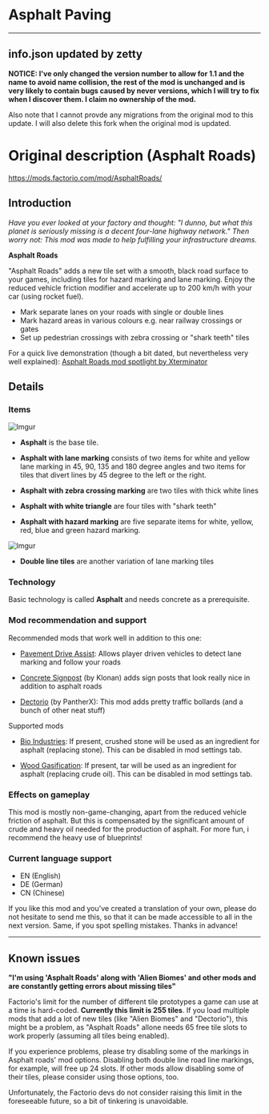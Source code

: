# Asphalt Paving
---
## info.json updated by zetty

**NOTICE: I've only changed the version number to allow for 1.1 and the name to avoid name collision, the rest of the mod is unchanged and is very likely to contain bugs caused by never versions, which I will try to fix when I discover them. I claim no ownership of the mod.**

Also note that I cannot provde any migrations from the original mod to this update. I will also delete this fork when the original mod is updated.

# Original description (Asphalt Roads)

https://mods.factorio.com/mod/AsphaltRoads/

## Introduction

*Have you ever looked at your factory and thought: "I dunno, but what this planet is seriously missing is a decent four-lane highway network."
Then worry not: This mod was made to help fulfilling your infrastructure dreams.*

**Asphalt Roads**

"Asphalt Roads" adds a new tile set with a smooth, black road surface to your games, including tiles for hazard marking and lane marking. Enjoy the reduced vehicle friction modifier and accelerate up to 200 km/h with your car (using rocket fuel). 

- Mark separate lanes on your roads with single or double lines
- Mark hazard areas in various colours e.g. near railway crossings or gates 
- Set up pedestrian crossings with zebra crossing or "shark teeth" tiles

For a quick live demonstration (though a bit dated, but nevertheless very well explained): [Asphalt Roads mod spotlight by Xterminator](https://www.youtube.com/watch?v=s5w6K9xEaRo)


## Details

### Items

![Imgur](http://i.imgur.com/WYTCwKI.png)

- **Asphalt** is the base tile. 

- **Asphalt with lane marking** consists of two items for white and yellow lane marking in 45, 90, 135 and 180 degree angles and two items for tiles that divert lines by 45 degree to the left or the right. 

- **Asphalt with zebra crossing marking** are two tiles with thick white lines

- **Asphalt with white triangle** are four tiles with "shark teeth"

- **Asphalt with hazard marking** are five separate items for white, yellow, red, blue and green hazard marking. 

![Imgur](http://i.imgur.com/36NTyPO.png)

- **Double line tiles** are another variation of lane marking tiles

### Technology
Basic technology is called **Asphalt** and needs concrete as a prerequisite.

### Mod recommendation and support 

Recommended mods that work well in addition to this one:

- [Pavement Drive Assist](https://mods.factorio.com/mods/Arcitos/PavementDriveAssist): Allows player driven vehicles to detect lane marking and follow your roads

- [Concrete Signpost](https://mods.factorio.com/mods/Klonan/Concrete_Lamppost) (by Klonan) adds sign posts that look really nice in addition to asphalt roads

- [Dectorio](https://mods.factorio.com/mods/PantherX/Dectorio) (by PantherX): This mod adds pretty traffic bollards (and a bunch of other neat stuff)

Supported mods

- [Bio Industries](https://mods.factorio.com/mods/TheSAguy/Bio_Industries): If present, crushed stone will be used as an ingredient for asphalt (replacing stone). This can be disabled in mod settings tab.

- [Wood Gasification](https://mods.factorio.com/mod/Wood_Gasification): If present, tar will be used as an ingredient for asphalt (replacing crude oil). This can be disabled in mod settings tab.

### Effects on gameplay

This mod is mostly non-game-changing, apart from the reduced vehicle friction of asphalt. But this is compensated by the significant amount of crude and heavy oil needed for the production of asphalt. For more fun, i recommend the heavy use of blueprints!

### Current language support

- EN (English)
- DE (German)
- CN (Chinese)

If you like this mod and you've created a translation of your own, please do not hesitate to send me this, so that it can be made accessible to all in the next version. Same, if you spot spelling mistakes. Thanks in advance!

---

## Known issues

**"I'm using 'Asphalt Roads' along with 'Alien Biomes' and other mods and are constantly getting errors about missing tiles"**

Factorio's limit for the number of different tile prototypes a game can use at a time is hard-coded. **Currently this limit is 255 tiles**. If you load multiple mods that add a lot of new tiles (like "Alien Biomes" and "Dectorio"), this might be a problem, as "Asphalt Roads" allone needs 65 free tile slots to work properly (assuming all tiles being enabled).

If you experience problems, please try disabling some of the markings in Asphalt roads' mod options. Disabling both double line road line markings, for example, will free up 24 slots. If other mods allow disabling some of their tiles, please consider using those options, too.

Unfortunately, the Factorio devs do not consider raising this limit in the foreseeable future, so a bit of tinkering is unavoidable.
